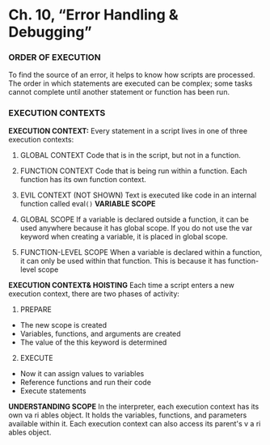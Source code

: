 # Ch. 10, “Error Handling & Debugging”
### ORDER OF EXECUTION
To find the source of an error, it helps to know how scripts are processed.
The order in which statements are executed can be complex; some tasks
cannot complete until another statement or function has been run.
### EXECUTION CONTEXTS
**EXECUTION CONTEXT:**
Every statement in a script lives in one of three
execution contexts:
1. GLOBAL CONTEXT
Code that is in the script, but not in a function.

2. FUNCTION CONTEXT
Code that is being run within a function.
Each function has its own function context.
3. EVIL CONTEXT (NOT SHOWN)
Text is executed like code in an internal function
called eval`()`
**VARIABLE SCOPE**
1. GLOBAL SCOPE
If a variable is declared outside a function, it can
be used anywhere because it has global scope.
If you do not use the var keyword when creating
a variable, it is placed in global scope.
2. FUNCTION-LEVEL SCOPE
When a variable is declared within a function,
it can only be used within that function. This is
because it has function-level scope

**EXECUTION CONTEXT& HOISTING**
Each time a script enters a new execution context, there are two phases
of activity:
1. PREPARE
* The new scope is created
* Variables, functions, and arguments are created
* The value of the this keyword is determined

2. EXECUTE

* Now it can assign values to variables
* Reference functions and run their code
* Execute statements

**UNDERSTANDING SCOPE**
In the interpreter, each execution context has its own va ri ables object.
It holds the variables, functions, and parameters available within it.
Each execution context can also access its parent's v a ri ables object.

